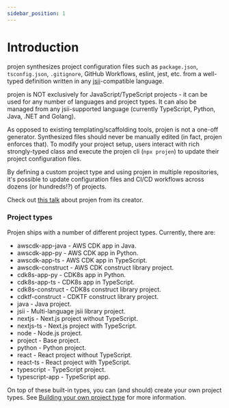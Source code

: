 ```yaml
---
sidebar_position: 1
---
```


# Introduction

projen synthesizes project configuration files such as `package.json`,
`tsconfig.json`, `.gitignore`, GitHub Workflows, eslint, jest, etc. from a
well-typed definition written in any [jsii](https://github.com/aws/jsii)-compatible language.

projen is NOT exclusively for JavaScript/TypeScript projects - it can be used for any number of languages and project types.
It can also be managed from any jsii-supported language (currently TypeScript, Python, Java, .NET and Golang).

As opposed to existing templating/scaffolding tools, projen is not a one-off
generator. Synthesized files should never be manually edited (in fact, projen
enforces that). To modify your project setup, users interact with rich
strongly-typed class and execute the projen cli (`npx projen`) to update their project configuration
files.

By defining a custom project type and using projen in multiple repositories, it's
possible to update configuration files and CI/CD workflows across dozens (or
hundreds!?) of projects.

Check out [this talk](https://youtu.be/SOWMPzXtTCw) about projen from its creator.

### Project types

Projen ships with a number of different project types. Currently, there are:

* awscdk-app-java - AWS CDK app in Java.
* awscdk-app-py - AWS CDK app in Python.
* awscdk-app-ts - AWS CDK app in TypeScript.
* awscdk-construct - AWS CDK construct library project.
* cdk8s-app-py - CDK8s app in Python.
* cdk8s-app-ts - CDK8s app in TypeScript.
* cdk8s-construct - CDK8s construct library project.
* cdktf-construct - CDKTF construct library project.
* java - Java project.
* jsii - Multi-language jsii library project.
* nextjs - Next.js project without TypeScript.
* nextjs-ts - Next.js project with TypeScript.
* node - Node.js project.
* project - Base project.
* python - Python project.
* react - React project without TypeScript.
* react-ts - React project with TypeScript.
* typescript - TypeScript project.
* typescript-app - TypeScript app.

On top of these built-in types, you can (and should) create your own project types. 
See [Building your own project type](/docs/concepts/projects/building-your-own) for more information. 
